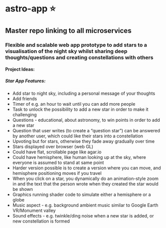 # astro-app ⭐️
## Master repo linking to all microservices
### Flexible and scalable web app prototype to add stars to a visualisation of the night sky whilst sharing deep thoughts/questions and creating constellations with others

#### Project Ideas:
##### Star App Features:
- Add star to night sky, including a personal message of your thoughts
- Add friends
- Timer of e.g. an hour to wait until you can add more people
- Task to unlock the possibility to add a new star in order to make it challenging
- Questions - educational, about astronomy, to win points in order to add a new star
- Question that user writes (to create a “question star”) can be answered by another user, which could like their stars into a constellation
- Upvoting but for stars, otherwise they fade away gradually over time 
- Stars displayed over browser (web GL)
- Could have flat, scrollable page like agar.io
- Could have hemisphere, like human looking up at the sky, where everyone is assumed to stand at same point
- Harder version possible is to create a version where you can move, and hemisphere positioning moves if you travel
- When you click on a star, you dynamically do an animation-style zoom in and the text that the person wrote when they created the star would be shown
- Graphics running shader code to simulate either a hemisphere or a globe
- Music aspect - e.g. background ambient music similar to Google Earth VR/Monument valley
- Sound effects - e.g. twinkle/ding noise when a new star is added, or new constellation is formed
